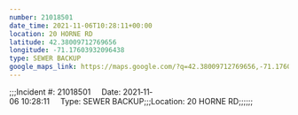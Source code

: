 ```yaml
---
number: 21018501
date_time: 2021-11-06T10:28:11+00:00
location: 20 HORNE RD
latitude: 42.38009712769656
longitude: -71.17603932096438
type: SEWER BACKUP
google_maps_link: https://maps.google.com/?q=42.38009712769656,-71.17603932096438
---
```


;;;Incident #: 21018501     Date: 2021‐11‐06 10:28:11     Type: SEWER BACKUP;;;Location: 20 HORNE RD;;;;;;
